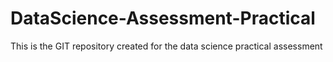 # DataScience-Assessment-Practical
This is the GIT repository created for the data science practical assessment
